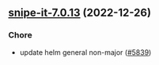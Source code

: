 

## [snipe-it-7.0.13](https://github.com/truecharts/charts/compare/snipe-it-7.0.12...snipe-it-7.0.13) (2022-12-26)

### Chore

- update helm general non-major ([#5839](https://github.com/truecharts/charts/issues/5839))
  
  